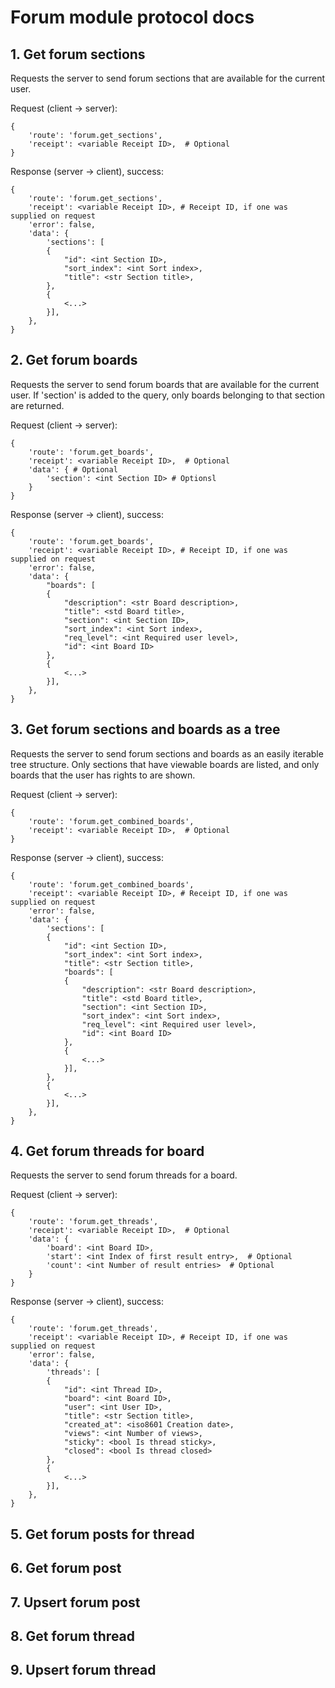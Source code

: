 # Forum module protocol docs

## 1. Get forum sections

Requests the server to send forum sections that are available for the current user.

Request (client -> server):
```
{
    'route': 'forum.get_sections',
    'receipt': <variable Receipt ID>,  # Optional
}
```

Response (server -> client), success:
```
{
    'route': 'forum.get_sections',
    'receipt': <variable Receipt ID>, # Receipt ID, if one was supplied on request
    'error': false,
    'data': {
        'sections': [
        {
            "id": <int Section ID>,
            "sort_index": <int Sort index>,
            "title": <str Section title>,
        },
        {
            <...>
        }],
    },
}
```


## 2. Get forum boards

Requests the server to send forum boards that are available for the current user. If 'section' is added to the query,
only boards belonging to that section are returned.

Request (client -> server):
```
{
    'route': 'forum.get_boards',
    'receipt': <variable Receipt ID>,  # Optional
    'data': { # Optional
        'section': <int Section ID> # Optionsl
    }
}
```

Response (server -> client), success:
```
{
    'route': 'forum.get_boards',
    'receipt': <variable Receipt ID>, # Receipt ID, if one was supplied on request
    'error': false,
    'data': {
        "boards": [
        {
            "description": <str Board description>,
            "title": <std Board title>,
            "section": <int Section ID>,
            "sort_index": <int Sort index>,
            "req_level": <int Required user level>,
            "id": <int Board ID>
        },
        {
            <...>
        }],
    },
}
```

## 3. Get forum sections and boards as a tree

Requests the server to send forum sections and boards as an easily iterable tree structure. Only sections that have
viewable boards are listed, and only boards that the user has rights to are shown.

Request (client -> server):
```
{
    'route': 'forum.get_combined_boards',
    'receipt': <variable Receipt ID>,  # Optional
}
```

Response (server -> client), success:
```
{
    'route': 'forum.get_combined_boards',
    'receipt': <variable Receipt ID>, # Receipt ID, if one was supplied on request
    'error': false,
    'data': {
        'sections': [
        {
            "id": <int Section ID>,
            "sort_index": <int Sort index>,
            "title": <str Section title>,
            "boards": [
            {  
                "description": <str Board description>,
                "title": <std Board title>,
                "section": <int Section ID>,
                "sort_index": <int Sort index>,
                "req_level": <int Required user level>,
                "id": <int Board ID>
            },
            {
                <...>
            }],
        },
        { 
            <...>
        }],
    },
}
```

## 4. Get forum threads for board

Requests the server to send forum threads for a board.

Request (client -> server):
```
{
    'route': 'forum.get_threads',
    'receipt': <variable Receipt ID>,  # Optional
    'data': {
        'board': <int Board ID>,
        'start': <int Index of first result entry>,  # Optional
        'count': <int Number of result entries>  # Optional
    }
}
```

Response (server -> client), success:
```
{
    'route': 'forum.get_threads',
    'receipt': <variable Receipt ID>, # Receipt ID, if one was supplied on request
    'error': false,
    'data': {
        'threads': [
        {
            "id": <int Thread ID>,
            "board": <int Board ID>,
            "user": <int User ID>,
            "title": <str Section title>,
            "created_at": <iso8601 Creation date>,
            "views": <int Number of views>,
            "sticky": <bool Is thread sticky>,
            "closed": <bool Is thread closed>
        },
        {
            <...>
        }],
    },
}
```


## 5. Get forum posts for thread

## 6. Get forum post

## 7. Upsert forum post

## 8. Get forum thread

## 9. Upsert forum thread

